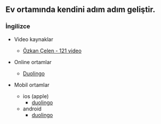 Ev ortamında kendini adım adım geliştir.
-------------------


### İngilizce
	
* Video kaynaklar
	* [Özkan Çelen - 121 video](https://www.youtube.com/watch?v=RVfWnSL8JHs&list=PLfeJ3p63G20IilOBaFIM74outExcCmrOX) 

* Online ortamlar
	* [Duolingo](https://tr.duolingo.com/)

* Mobil ortamlar
	* ios (apple)
		* [duolingo](https://itunes.apple.com/tr/app/duolingo-learn-languages-for/id570060128?mt=8)
	* android
		* [duolingo](https://play.google.com/store/apps/details?id=com.duolingo&hl=tr)